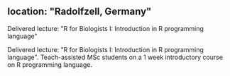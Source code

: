 location: "Radolfzell, Germany"
 ---

 Delivered lecture: "R for Biologists I: Introduction in R programming language"

 Delivered lecture: "R for Biologists I: Introduction in R programming language".
 Teach-assisted MSc students on a 1 week introductory course on R programming language.
